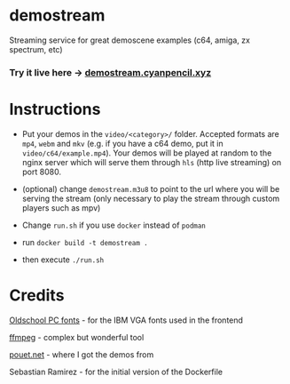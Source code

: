 # demostream

Streaming service for great demoscene examples (c64, amiga, zx spectrum, etc)

### Try it live here -> [demostream.cyanpencil.xyz](http://demostream.cyanpencil.xyz)


# Instructions
- Put your demos in the `video/<category>/` folder. Accepted formats are `mp4`, `webm` and `mkv` (e.g. if you have a c64 demo, put it in `video/c64/example.mp4`). Your demos will be played at random to the nginx server which will serve them through `hls` (http live streaming) on port 8080.

- (optional) change `demostream.m3u8` to point to the url where you will be serving the stream (only necessary to play the stream through custom players such as mpv)

- Change `run.sh` if you use `docker` instead of `podman`

- run `docker build -t demostream .`

- then execute `./run.sh`


# Credits

[Oldschool PC fonts](https://int10h.org/oldschool-pc-fonts/fontlist/) - for the IBM VGA fonts used in the frontend

[ffmpeg](https://www.ffmpeg.org) - complex but wonderful tool 

[pouet.net](http://www.pouet.net) - where I got the demos from

Sebastian Ramirez - for the initial version of the Dockerfile
